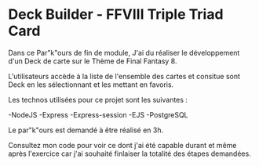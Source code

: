 # Deck Builder - FFVIII Triple Triad Card

Dans ce Par"k"ours de fin de module, J'ai du réaliser le développement d'un Deck de carte sur le Thème de Final Fantasy 8.

L'utilisateurs accède à la liste de l'ensemble des cartes et consitue sont Deck en les sélectionnant et les mettant en favoris.

Les technos utilisées pour ce projet sont les suivantes :

-NodeJS
-Express
-Express-session
-EJS
-PostgreSQL

Le par"k"ours est demandé à être réalisé en 3h.

Consultez mon code pour voir ce dont j'ai été capable durant et même après l'exercice car j'ai souhaité finlaiser la totalité des étapes demandées.
